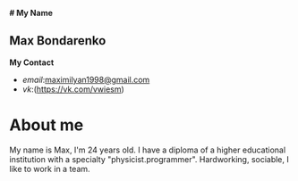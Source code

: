
**# My Name**
## Max Bondarenko

**My Contact**
-  _email_:maximilyan1998@gmail.com
-  _vk_:(https://vk.com/vwiesm)

# About me

My name is Max, I'm 24 years old. I have a diploma of a higher educational institution with a specialty "physicist.programmer". Hardworking, sociable, I like to work in a team. 